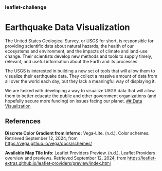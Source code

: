 ### leaflet-challenge
# Earthquake Data Visualization
The United States Geological Survey, or USGS for short, is responsible for providing scientific data about natural hazards, the health of our ecosystems and environment, and the impacts of climate and land-use change. Their scientists develop new methods and tools to supply timely, relevant, and useful information about the Earth and its processes.

The USGS is interested in building a new set of tools that will allow them to visualize their earthquake data. They collect a massive amount of data from all over the world each day, but they lack a meaningful way of displaying it. 

We are tasked with developing a way to visualize USGS data that will allow them to better educate the public and other government organizations (and hopefully secure more funding) on issues facing our planet.
[## Data Visualization](https://epsilonite.github.io/leaflet-challenge/)
## References
**Discrete Color Gradient from Inferno:**
Vega-Lite. (n.d.). Color schemes. Retrieved September 12, 2024, from https://vega.github.io/vega/docs/schemes/

**Available Map Tile Info:** 
Leaflet Providers Preview. (n.d.). Leaflet Providers overview and previews. Retrieved September 12, 2024, from https://leaflet-extras.github.io/leaflet-providers/preview/index.html
